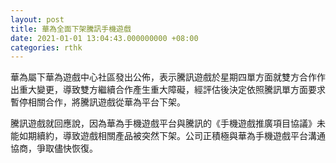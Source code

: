 ```yaml
---
layout: post
title: 華為全面下架騰訊手機遊戲
date: 2021-01-01 13:04:43.000000000 +08:00
categories: rthk
---
```


華為屬下華為遊戲中心社區發出公佈，表示騰訊遊戲於星期四單方面就雙方合作作出重大變更，導致雙方繼續合作產生重大障礙，經評估後決定依照騰訊單方面要求暫停相關合作，將騰訊遊戲從華為平台下架。

騰訊遊戲就回應說，因為華為手機遊戲平台與騰訊的《手機遊戲推廣項目協議》未能如期續約，導致遊戲相關產品被突然下架。公司正積極與華為手機遊戲平台溝通協商，爭取儘快恢復。
